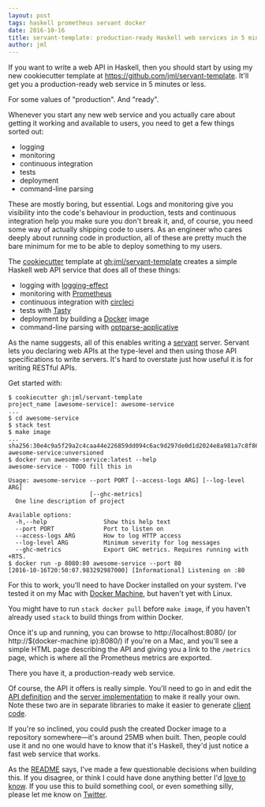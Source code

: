 ```yaml
---
layout: post
tags: haskell prometheus servant docker
date: 2016-10-16
title: servant-template: production-ready Haskell web services in 5 minutes
author: jml
---
```


If you want to write a web API in Haskell, then you should start by using my
new cookiecutter template at https://github.com/jml/servant-template. It'll
get you a production-ready web service in 5 minutes or less.

For some values of "production". And "ready".

Whenever you start any new web service and you actually care about getting it
working and available to users, you need to get a few things sorted out:

* logging
* monitoring
* continuous integration
* tests
* deployment
* command-line parsing

These are mostly boring, but essential. Logs and monitoring give you
visibility into the code's behaviour in production, tests and continuous
integration help you make sure you don't break it, and, of course, you need
some way of actually shipping code to users. As an engineer who cares deeply
about running code in production, all of these are pretty much the bare
minimum for me to be able to deploy something to my users.

The [cookiecutter](https://cookiecutter.readthedocs.io/) template
at [gh:jml/servant-template](https://github.com/jml/servant-template) creates
a simple Haskell web API service that does all of these things:

* logging with [logging-effect](http://hackage.haskell.org/package/logging-effect)
* monitoring with [Prometheus](https://prometheus.io/)
* continuous integration with [circleci](http://circleci.com/)
* tests with [Tasty](http://documentup.com/feuerbach/tasty)
* deployment by building a [Docker](https://docker.com) image
* command-line parsing with [optparse-applicative](http://hackage.haskell.org/package/optparse-applicative)

As the name suggests, all of this enables writing
a [servant](https://haskell-servant.readthedocs.io/en/stable/) server. Servant
lets you declaring web APIs at the type-level and then using those API
specifications to write servers. It's hard to overstate just how useful it is
for writing RESTful APIs.

Get started with:

```console
$ cookiecutter gh:jml/servant-template
project_name [awesome-service]: awesome-service
...
$ cd awesome-service
$ stack test
$ make image
...
sha256:30e4c9a5f29a2c4caa44e226859dd094c6ac9d297de0d1d2024e8a981a7c8f86
awesome-service:unversioned
$ docker run awesome-service:latest --help
awesome-service - TODO fill this in

Usage: awesome-service --port PORT [--access-logs ARG] [--log-level ARG]
                       [--ghc-metrics]
  One line description of project

Available options:
  -h,--help                Show this help text
  --port PORT              Port to listen on
  --access-logs ARG        How to log HTTP access
  --log-level ARG          Minimum severity for log messages
  --ghc-metrics            Export GHC metrics. Requires running with +RTS.
$ docker run -p 8080:80 awesome-service --port 80
[2016-10-16T20:50:07.983292987000] [Informational] Listening on :80
```

For this to work, you'll need to have Docker installed on your system. I've
tested it on my Mac with [Docker Machine](https://docs.docker.com/machine/),
but haven't yet with Linux.

You might have to run `stack docker pull` before `make image`, if you haven't
already used `stack` to build things from within Docker.

Once it's up and running, you can browse to http://localhost:8080/ (or
http://$(docker-machine ip):8080/) if you're on a Mac, and you'll see a simple
HTML page describing the API and giving you a link to the `/metrics` page,
which is where all the Prometheus metrics are exported.

There you have it, a production-ready web service.

Of course, the API it offers is really simple. You'll need to go in and edit
the
[API definition](https://github.com/jml/servant-template/blob/master/%7B%7B%20cookiecutter.project_name%20%7D%7D/%7B%7B%20cookiecutter.project_name%20%7D%7D-api/src/%7B%7B%20cookiecutter.module_name%20%7D%7D/API.hs) and
the
[server implementation](https://github.com/jml/servant-template/blob/master/%7B%7B%20cookiecutter.project_name%20%7D%7D/%7B%7B%20cookiecutter.project_name%20%7D%7D-server/src/%7B%7B%20cookiecutter.module_name%20%7D%7D/Server/Handlers.hs) to
make it really your own. Note these two are in separate libraries to make it
easier to
generate
[client code](http://haskell-servant.readthedocs.io/en/stable/tutorial/Client.html).

If you're so inclined, you could push the created Docker image to a repository
somewhere—it's around 25MB when built. Then, people could use it and no one
would have to know that it's Haskell, they'd just notice a fast web service
that works.

As the [README](https://github.com/jml/servant-template/blob/master/README.md)
says, I've made a few questionable decisions when building this. If you
disagree, or think I could have done anything better
I'd [love to know](https://github.com/jml/servant-template/issues/new). If you
use this to build something cool, or even something silly, please let me know
on [Twitter](https://twitter.com/mumak).
